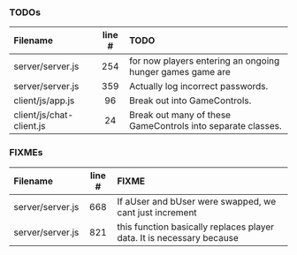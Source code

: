 ### TODOs
| Filename | line # | TODO
|:------|:------:|:------
| server/server.js | 254 | for now players entering an ongoing hunger games game are
| server/server.js | 359 | Actually log incorrect passwords.
| client/js/app.js | 96 | Break out into GameControls.
| client/js/chat-client.js | 24 | Break out many of these GameControls into separate classes.

### FIXMEs
| Filename | line # | FIXME
|:------|:------:|:------
| server/server.js | 668 | If aUser and bUser were swapped, we cant just increment
| server/server.js | 821 | this function basically replaces player data. It is necessary because